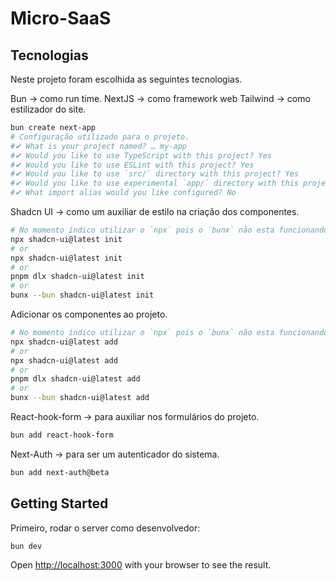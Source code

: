 # Micro-SaaS

## Tecnologias

Neste projeto foram escolhida as seguintes tecnologias.

Bun -> como run time.
NextJS -> como framework web
Tailwind -> como estilizador do site.

```bash
bun create next-app
# Configuração utilizado para o projeto.
#✔ What is your project named? … my-app
#✔ Would you like to use TypeScript with this project? Yes
#✔ Would you like to use ESLint with this project? Yes
#✔ Would you like to use `src/` directory with this project? Yes
#✔ Would you like to use experimental `app/` directory with this project? Yes
#✔ What import alias would you like configured? No
```

Shadcn UI -> como um auxiliar de estilo na criação dos componentes.

```bash
# No momento índico utilizar o `npx` pois o `bunx` não esta funcionando corretamente.
npx shadcn-ui@latest init
# or
npx shadcn-ui@latest init
# or
pnpm dlx shadcn-ui@latest init
# or
bunx --bun shadcn-ui@latest init
```

Adicionar os componentes ao projeto.

```bash
# No momento índico utilizar o `npx` pois o `bunx` não esta funcionando corretamente.
npx shadcn-ui@latest add
# or
npx shadcn-ui@latest add
# or
pnpm dlx shadcn-ui@latest add
# or
bunx --bun shadcn-ui@latest add
```

React-hook-form -> para auxiliar nos formulários do projeto.

```bash
bun add react-hook-form
```

Next-Auth -> para ser um autenticador do sistema.

```bash
bun add next-auth@beta
```

## Getting Started

Primeiro, rodar o server como desenvolvedor:

```bash
bun dev
```

Open [http://localhost:3000](http://localhost:3000) with your browser to see the result.
